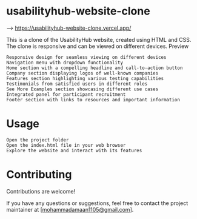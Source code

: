 # usabilityhub-website-clone
--> https://usabilityhub-website-clone.vercel.app/

This is a clone of the UsabilityHub website, created using HTML and CSS. The clone is responsive and can be viewed on different devices.
Preview


    Responsive design for seamless viewing on different devices
    Navigation menu with dropdown functionality
    Home section with a compelling headline and call-to-action button
    Company section displaying logos of well-known companies
    Features section highlighting various testing capabilities
    Testimonials from satisfied users in different roles
    See More Examples section showcasing different use cases
    Integrated panel for participant recruitment
    Footer section with links to resources and important information



# Usage

    Open the project folder
    Open the index.html file in your web browser
    Explore the website and interact with its features

# Contributing

Contributions are welcome!

If you have any questions or suggestions, feel free to contact the project maintainer at [mohammadamaan1105@gmail.com].
